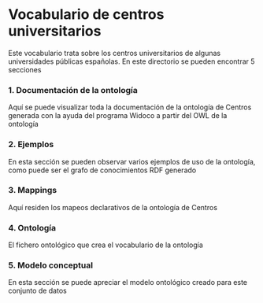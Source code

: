 # Vocabulario de centros universitarios
Este vocabulario trata sobre los centros universitarios de algunas universidades públicas españolas. En este directorio se pueden encontrar 5 secciones

### 1. Documentación de la ontología
Aquí se puede visualizar toda la documentación de la ontología de Centros generada con la ayuda del programa Widoco a partir del OWL de la ontología

### 2. Ejemplos
En esta sección se pueden observar varios ejemplos de uso de la ontología, como puede ser el grafo de conocimientos RDF generado

### 3. Mappings
Aquí residen los mapeos declarativos de la ontología de Centros

### 4. Ontología
El fichero ontológico que crea el vocabulario de la ontología

### 5. Modelo conceptual
En esta sección se puede apreciar el modelo ontológico creado para este conjunto de datos
